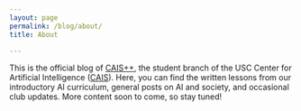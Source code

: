 ```yaml
---
layout: page
permalink: /blog/about/
title: About

---
```


This is the official blog of [CAIS++](http://caisplusplus.usc.edu), the student branch of the USC Center for Artificial Intelligence ([CAIS](https://www.cais.usc.edu)). Here, you can find the written lessons from our introductory AI curriculum, general posts on AI and society, and occasional club updates. More content soon to come, so stay tuned!
